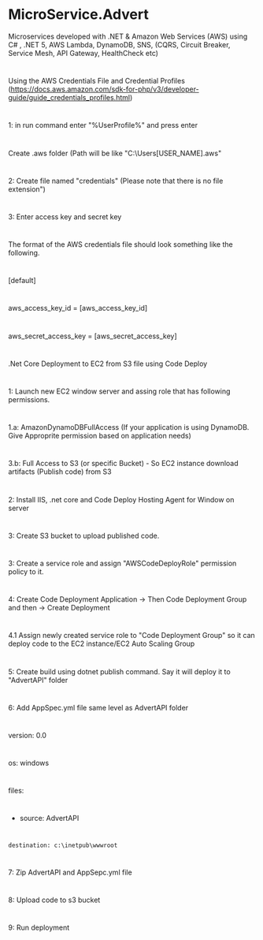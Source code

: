 
# MicroService.Advert
Microservices developed with .NET & Amazon Web Services (AWS) using C# , .NET 5, AWS Lambda, DynamoDB, SNS, (CQRS, Circuit Breaker, Service Mesh, API Gateway, HealthCheck etc)
#
Using the AWS Credentials File and Credential Profiles (https://docs.aws.amazon.com/sdk-for-php/v3/developer-guide/guide_credentials_profiles.html)
#
1: in run command enter "%UserProfile%" and press enter
#
 Create .aws folder (Path will be like "C:\Users\[USER_NAME]\.aws"
#
2: Create file named "credentials" (Please note that there is no file extension")
#
3: Enter access key and secret key
#
The format of the AWS credentials file should look something like the following.
#
[default]
#
aws_access_key_id = [aws_access_key_id]
#
aws_secret_access_key = [aws_secret_access_key]
#
.Net Core Deployment to EC2 from S3 file using Code Deploy
#
1: Launch new EC2 window server and assing role that has following permissions.
#
  1.a: AmazonDynamoDBFullAccess (If your application is using DynamoDB. Give Approprite permission based on application needs)
#
  3.b: Full Access to S3 (or specific Bucket) - So EC2 instance download artifacts (Publish code) from S3
#
2: Install IIS, .net core and Code Deploy Hosting Agent for Window on server
#
3: Create S3 bucket to upload published code.
#
3: Create a service role and assign "AWSCodeDeployRole" permission policy to it.
#
4: Create Code Deployment Application -> Then Code Deployment Group and then -> Create Deployment  
#
  4.1 Assign newly created service role to "Code Deployment Group" so it can deploy code to the EC2 instance/EC2 Auto Scaling Group
#
5: Create build using dotnet publish command. Say it will deploy it to "AdvertAPI" folder
#
6: Add AppSpec.yml file same level as AdvertAPI folder
#
version: 0.0
#
os: windows
#
files:
#
  - source: AdvertAPI
#
    destination: c:\inetpub\wwwroot
#
7: Zip AdvertAPI and AppSepc.yml file 
#
8: Upload code to s3 bucket
#
9: Run deployment
#
